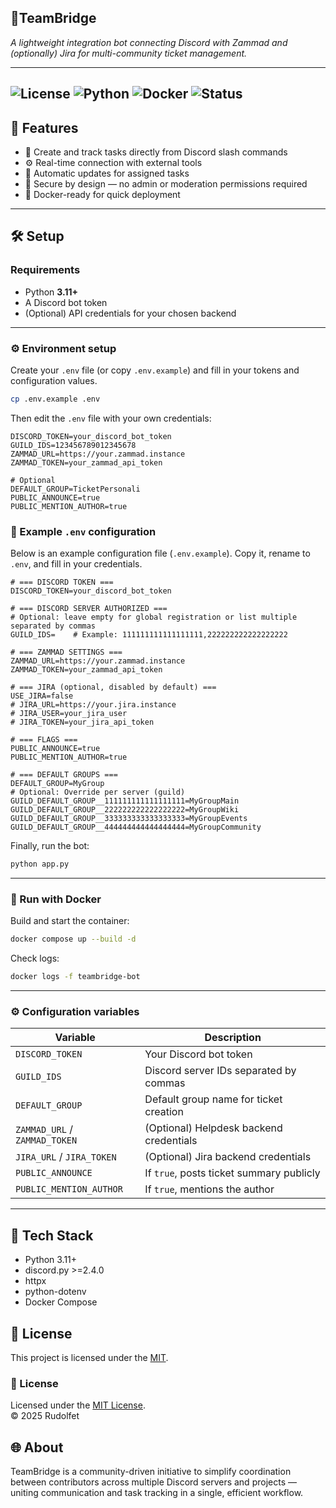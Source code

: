## 🧩TeamBridge
_A lightweight integration bot connecting Discord with Zammad and (optionally) Jira for multi-community ticket management._

---
![License](https://img.shields.io/github/license/Rudolfet/TeamBridge)
![Python](https://img.shields.io/badge/python-3.11%2B-blue)
![Docker](https://img.shields.io/badge/docker-ready-blue)
![Status](https://img.shields.io/badge/status-active-success)
---

## 🚀 Features
- 🧵 Create and track tasks directly from Discord slash commands  
- ⚙️ Real-time connection with external tools  
- 🔄 Automatic updates for assigned tasks  
- 🔐 Secure by design — no admin or moderation permissions required  
- 🐳 Docker-ready for quick deployment  

---

## 🛠️ Setup

### Requirements
- Python **3.11+**
- A Discord bot token  
- (Optional) API credentials for your chosen backend

---

### ⚙️ Environment setup

Create your `.env` file (or copy `.env.example`) and fill in your tokens and configuration values.

```bash
cp .env.example .env
```
Then edit the `.env` file with your own credentials:
```
DISCORD_TOKEN=your_discord_bot_token
GUILD_IDS=123456789012345678
ZAMMAD_URL=https://your.zammad.instance
ZAMMAD_TOKEN=your_zammad_api_token

# Optional
DEFAULT_GROUP=TicketPersonali
PUBLIC_ANNOUNCE=true
PUBLIC_MENTION_AUTHOR=true
```

### 🧩 Example `.env` configuration

Below is an example configuration file (`.env.example`).
Copy it, rename to `.env`, and fill in your credentials.

```env
# === DISCORD TOKEN ===
DISCORD_TOKEN=your_discord_bot_token

# === DISCORD SERVER AUTHORIZED ===
# Optional: leave empty for global registration or list multiple separated by commas
GUILD_IDS=    # Example: 111111111111111111,222222222222222222

# === ZAMMAD SETTINGS ===
ZAMMAD_URL=https://your.zammad.instance
ZAMMAD_TOKEN=your_zammad_api_token

# === JIRA (optional, disabled by default) ===
USE_JIRA=false
# JIRA_URL=https://your.jira.instance
# JIRA_USER=your_jira_user
# JIRA_TOKEN=your_jira_api_token

# === FLAGS ===
PUBLIC_ANNOUNCE=true
PUBLIC_MENTION_AUTHOR=true

# === DEFAULT GROUPS ===
DEFAULT_GROUP=MyGroup
# Optional: Override per server (guild)
GUILD_DEFAULT_GROUP__111111111111111111=MyGroupMain
GUILD_DEFAULT_GROUP__222222222222222222=MyGroupWiki
GUILD_DEFAULT_GROUP__333333333333333333=MyGroupEvents
GUILD_DEFAULT_GROUP__444444444444444444=MyGroupCommunity
```

Finally, run the bot:
``` bash
python app.py
```
---
### 🐳 Run with Docker
Build and start the container:
```bash
docker compose up --build -d
```
Check logs:
``` bash
docker logs -f teambridge-bot
```
---
### ⚙️ Configuration variables
| Variable                      | Description                              |
| ----------------------------- | ---------------------------------------- |
| `DISCORD_TOKEN`               | Your Discord bot token                   |
| `GUILD_IDS`                   | Discord server IDs separated by commas   |
| `DEFAULT_GROUP`               | Default group name for ticket creation   |
| `ZAMMAD_URL` / `ZAMMAD_TOKEN` | (Optional) Helpdesk backend credentials  |
| `JIRA_URL` / `JIRA_TOKEN`     | (Optional) Jira backend credentials      |
| `PUBLIC_ANNOUNCE`             | If `true`, posts ticket summary publicly |
| `PUBLIC_MENTION_AUTHOR`       | If `true`, mentions the author           |

---

## 🧱 Tech Stack

* Python 3.11+
* discord.py >=2.4.0
* httpx
* python-dotenv
* Docker Compose

## 🪪 License

This project is licensed under the [MIT](LICENSE).
### 📄 License
Licensed under the [MIT License](LICENSE).  
© 2025 Rudolfet
## 🌐 About

TeamBridge is a community-driven initiative to simplify coordination between contributors across multiple Discord servers and projects — uniting communication and task tracking in a single, efficient workflow.
